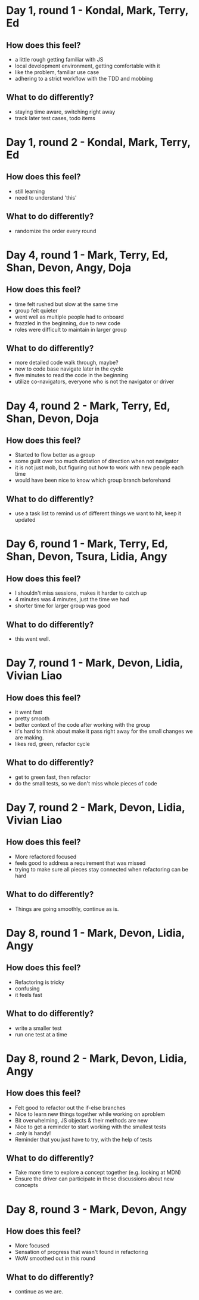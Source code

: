 # Day 1, round 1 - Kondal, Mark, Terry, Ed

## How does this feel?

- a little rough getting familiar with JS
- local development environment, getting comfortable with it
- like the problem, familiar use case
- adhering to a strict workflow with the TDD and mobbing

## What to do differently?

- staying time aware, switching right away
- track later test cases, todo items

# Day 1, round 2 - Kondal, Mark, Terry, Ed

## How does this feel?

- still learning
- need to understand 'this'

## What to do differently?

- randomize the order every round

# Day 4, round 1 - Mark, Terry, Ed, Shan, Devon, Angy, Doja

## How does this feel?

- time felt rushed but slow at the same time
- group felt quieter
- went well as multiple people had to onboard
- frazzled in the beginning, due to new code
- roles were difficult to maintain in larger group

## What to do differently?

- more detailed code walk through, maybe?
- new to code base navigate later in the cycle
- five minutes to read the code in the beginning
- utilize co-navigators, everyone who is not the navigator or driver

# Day 4, round 2 - Mark, Terry, Ed, Shan, Devon, Doja

## How does this feel?

- Started to flow better as a group
- some guilt over too much dictation of direction when not navigator
- it is not just mob, but figuring out how to work with new people each time
- would have been nice to know which group branch beforehand

## What to do differently?

- use a task list to remind us of different things we want to hit, keep it updated

# Day 6, round 1 - Mark, Terry, Ed, Shan, Devon, Tsura, Lidia, Angy

## How does this feel?

- I shouldn't miss sessions, makes it harder to catch up
- 4 minutes was 4 minutes, just the time we had
- shorter time for larger group was good

## What to do differently?

- this went well.

# Day 7, round 1 - Mark, Devon, Lidia, Vivian Liao

## How does this feel?

- it went fast
- pretty smooth
- better context of the code after working with the group
- it's hard to think about make it pass right away for the small changes we are making.
- likes red, green, refactor cycle

## What to do differently?

- get to green fast, then refactor
- do the small tests, so we don't miss whole pieces of code

# Day 7, round 2 - Mark, Devon, Lidia, Vivian Liao

## How does this feel?

- More refactored focused
- feels good to address a requirement that was missed
- trying to make sure all pieces stay connected when refactoring can be hard

## What to do differently?

- Things are going smoothly, continue as is.

# Day 8, round 1 - Mark, Devon, Lidia, Angy

## How does this feel?

- Refactoring is tricky
- confusing
- it feels fast

## What to do differently?

- write a smaller test
- run one test at a time

# Day 8, round 2 - Mark, Devon, Lidia, Angy

## How does this feel?

- Felt good to refactor out the if-else branches
- Nice to learn new things together while working on aproblem
- Bit overwhelming, JS objects & their methods are new
- Nice to get a reminder to start working with the smallest tests
- .only is handy!
- Reminder that you just have to try, with the help of tests

## What to do differently?

- Take more time to explore a concept together (e.g. looking at MDN)
- Ensure the driver can participate in these discussions about new concepts

# Day 8, round 3 - Mark, Devon, Angy

## How does this feel?

- More focused
- Sensation of progress that wasn't found in refactoring
- WoW smoothed out in this round

## What to do differently?

- continue as we are.